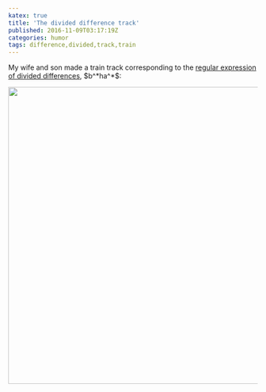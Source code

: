 ```yaml
---
katex: true
title: 'The divided difference track'
published: 2016-11-09T03:17:19Z
categories: humor
tags: difference,divided,track,train
---
```


<p>My wife and son made a train track corresponding to the <a href="https://byorgey.wordpress.com/2015/04/14/polynomial-functors-constrained-by-regular-expressions/">regular expression of divided differences</a>, $b^*ha^*$:</p>
<div style="text-align:center;">
<div class="figure">
<img src="https://lh3.googleusercontent.com/sWrRxDefURyJjcj2AOWHoILdKr9fwH4leKn8z_kgb0ammUBHzJp9CUv8KyBwgpe81iyK_2aG2A=w1386-h1039-no" width="600" />

</div>
</div>

